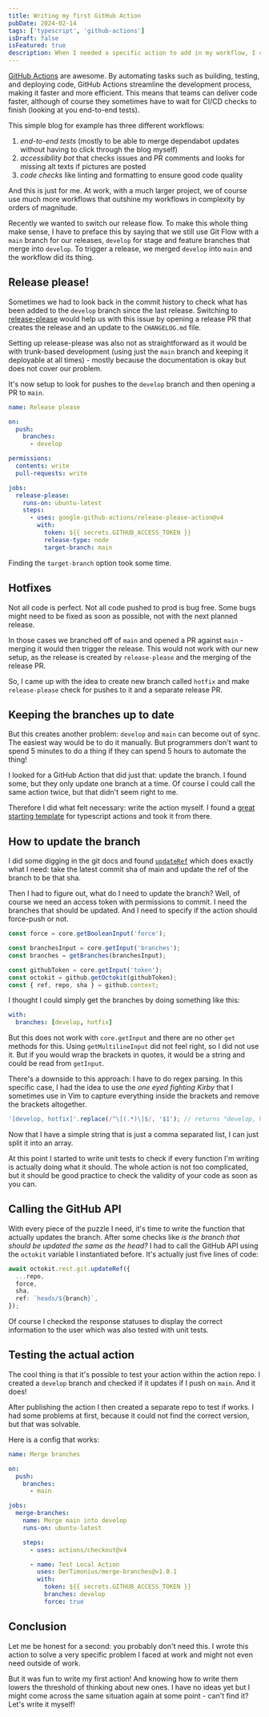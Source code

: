 ```yaml
---
title: Writing my first GitHub Action
pubDate: 2024-02-14
tags: ['typescript', 'github-actions']
isDraft: false
isFeatured: true
description: When I needed a specific action to add in my workflow, I could not find a good one. So I wrote it myself - here is how!
---
```


[GitHub Actions](https://github.com/features/actions) are awesome. By automating tasks such as building, testing, and deploying code, GitHub Actions streamline the development process, making it faster and more efficient. This means that teams can deliver code faster, although of course they sometimes have to wait for CI/CD checks to finish (looking at you end-to-end tests).

This simple blog for example has three different workflows:

1. _end-to-end tests_ (mostly to be able to merge dependabot updates without having to click through the blog myself)
2. _accessibility bot_ that checks issues and PR comments and looks for missing alt texts if pictures are posted
3. _code checks_ like linting and formatting to ensure good code quality

And this is just for me. At work, with a much larger project, we of course use much more workflows that outshine my workflows in complexity by orders of magnitude.

Recently we wanted to switch our release flow. To make this whole thing make sense, I have to preface this by saying that we still use Git Flow with a `main` branch for our releases, `develop` for stage and feature branches that merge into `develop`. To trigger a release, we merged `develop` into `main` and the workflow did its thing.

## Release please!

Sometimes we had to look back in the commit history to check what has been added to the `develop` branch since the last release. Switching to [release-please](https://github.com/googleapis/release-please) would help us with this issue by opening a release PR that creates the release and an update to the `CHANGELOG.md` file.

Setting up release-please was also not as straightforward as it would be with trunk-based development (using just the `main` branch and keeping it deployable at all times) - mostly because the documentation is okay but does not cover our problem.

It's now setup to look for pushes to the `develop` branch and then opening a PR to `main`.

```yaml title="release.yml"
name: Release please

on:
  push:
    branches:
      - develop

permissions:
  contents: write
  pull-requests: write

jobs:
  release-please:
    runs-on: ubuntu-latest
    steps:
      - uses: google-github-actions/release-please-action@v4
        with:
          token: ${{ secrets.GITHUB_ACCESS_TOKEN }}
          release-type: node
          target-branch: main
```

Finding the `target-branch` option took some time.

## Hotfixes

Not all code is perfect. Not all code pushed to prod is bug free. Some bugs might need to be fixed as soon as possible, not with the next planned release.

In those cases we branched off of `main` and opened a PR against `main` - merging it would then trigger the release. This would not work with our new setup, as the release is created by `release-please` and the merging of the release PR.

So, I came up with the idea to create new branch called `hotfix` and make `release-please` check for pushes to it and a separate release PR.

## Keeping the branches up to date

But this creates another problem: `develop` and `main` can become out of sync. The easiest way would be to do it manually. But programmers don't want to spend 5 minutes to do a thing if they can spend 5 hours to automate the thing!

I looked for a GitHub Action that did just that: update the branch. I found some, but they only update one branch at a time. Of course I could call the same action twice, but that didn't seem right to me.

Therefore I did what felt necessary: write the action myself. I found a [great starting template](https://github.com/actions/typescript-action) for typescript actions and took it from there.

## How to update the branch

I did some digging in the git docs and found [`updateRef`](https://git-scm.com/docs/git-update-ref) which does exactly what I need: take the latest commit sha of main and update the ref of the branch to be that sha.

Then I had to figure out, what do I need to update the branch? Well, of course we need an access token with permissions to commit. I need the branches that should be updated. And I need to specify if the action should force-push or not.

```ts title="main.ts"
const force = core.getBooleanInput('force');

const branchesInput = core.getInput('branches');
const branches = getBranches(branchesInput);

const githubToken = core.getInput('token');
const octokit = github.getOctokit(githubToken);
const { ref, repo, sha } = github.context;
```

I thought I could simply get the branches by doing something like this:

```yaml
with:
  branches: [develop, hotfix]
```

But this does not work with `core.getInput` and there are no other `get` methods for this. Using `getMultilineInput` did not feel right, so I did not use it. But if you would wrap the brackets in quotes, it would be a string and could be read from `getInput`.

There's a downside to this approach: I have to do regex parsing. In this specific case, I had the idea to use the _one eyed fighting Kirby_ that I sometimes use in Vim to capture everything inside the brackets and remove the brackets altogether.

```ts
'[develop, hotfix]'.replace(/^\[(.*)\]$/, '$1'); // returns "develop, hotfix"
```

Now that I have a simple string that is just a comma separated list, I can just split it into an array.

At this point I started to write unit tests to check if every function I'm writing is actually doing what it should. The whole action is not too complicated, but it should be good practice to check the validity of your code as soon as you can.

## Calling the GitHub API

With every piece of the puzzle I need, it's time to write the function that actually updates the branch. After some checks like _is the branch that should be updated the same as the head?_ I had to call the GitHub API using the `octokit` variable I instantiated before. It's actually just five lines of code:

```ts title="mergeBranches.ts"
await octokit.rest.git.updateRef({
  ...repo,
  force,
  sha,
  ref: `heads/${branch}`,
});
```

Of course I checked the response statuses to display the correct information to the user which was also tested with unit tests.

## Testing the actual action

The cool thing is that it's possible to test your action within the action repo. I created a `develop` branch and checked if it updates if I push on `main`. And it does!

After publishing the action I then created a separate repo to test if works. I had some problems at first, because it could not find the correct version, but that was solvable.

Here is a config that works:

```yaml title="merge-branches.yml"
name: Merge branches

on:
  push:
    branches:
      - main

jobs:
  merge-branches:
    name: Merge main into develop
    runs-on: ubuntu-latest

    steps:
      - uses: actions/checkout@v4

      - name: Test Local Action
        uses: DerTimonius/merge-branches@v1.0.1
        with:
          token: ${{ secrets.GITHUB_ACCESS_TOKEN }}
          branches: develop
          force: true
```

## Conclusion

Let me be honest for a second: you probably don't need this. I wrote this action to solve a very specific problem I faced at work and might not even need outside of work.

But it was fun to write my first action! And knowing how to write them lowers the threshold of thinking about new ones. I have no ideas yet but I might come across the same situation again at some point - can't find it? Let's write it myself!

